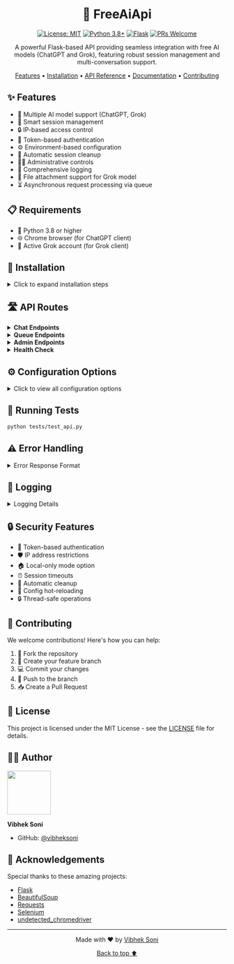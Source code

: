 <div align="center">

# 🤖 FreeAiApi

[![License: MIT](https://img.shields.io/badge/License-MIT-yellow.svg)](https://opensource.org/licenses/MIT)
[![Python 3.8+](https://img.shields.io/badge/python-3.8+-blue.svg)](https://www.python.org/downloads/)
[![Flask](https://img.shields.io/badge/Flask-2.0+-green.svg)](https://flask.palletsprojects.com/)
[![PRs Welcome](https://img.shields.io/badge/PRs-welcome-brightgreen.svg)](http://makeapullrequest.com)

A powerful Flask-based API providing seamless integration with free AI models (ChatGPT and Grok), featuring robust session management and multi-conversation support.

[Features](#-features) • [Installation](#-installation) • [API Reference](#️-api-routes) • [Documentation](#️-configuration-options) • [Contributing](#-contributing)

</div>

## ✨ Features

- 🤖 Multiple AI model support (ChatGPT, Grok)
- 🔄 Smart session management
- 🔒 IP-based access control
- 🎫 Token-based authentication
- ⚙️ Environment-based configuration
- 🧹 Automatic session cleanup
- 👨‍💼 Administrative controls
- 📝 Comprehensive logging
- 📂 File attachment support for Grok model
- ⏳ Asynchronous request processing via queue

## 📋 Requirements

- 🐍 Python 3.8 or higher
- 🌐 Chrome browser (for ChatGPT client)
- 🔑 Active Grok account (for Grok client)

## 🚀 Installation

<details>
<summary>Click to expand installation steps</summary>

1. Clone the repository:
```bash
git clone https://github.com/vibheksoni/FreeAiApi.git
cd FreeAiApi
```

2. Install dependencies:
```bash
pip install -r requirements.txt
```

3. Configure environment variables in `.env`:
```env
# Authentication
AUTH_TOKEN=your_auth_token_here

# Model Tokens
GROK_BEARER_TOKEN=your_grok_bearer_token
GROK_CSRF_TOKEN=your_grok_csrf_token
GROK_COOKIES=your_grok_cookies

# Server Configuration
HOST=127.0.0.1
PORT=5000
DEBUG=false
RELOAD_ENV=true
ALLOWED_IPS=127.0.0.1,::1
LOCAL_ONLY=true

# Session Management
MAX_SESSIONS=100
SESSION_TIMEOUT_MINUTES=30
CLEANUP_INTERVAL_MINUTES=5
```

</details>

## 🛣️ API Routes

<details>
<summary><b>Chat Endpoints</b></summary>

### Send Message
- **URL:** `/api/chat/send`
- **Method:** `POST`
- **Headers:**
  - `Content-Type: application/json`
  - `X-Auth-Token: your_auth_token`
- **Request Body:**
```json
{
    "model": "gpt|grok",
    "message": "Your message here",
    "session_id": "optional_session_id",
    "files": [
      {
        "filename": "image.jpg",
        "base64": "base64_encoded_content"
      }
    ]
}
```
- **Success Response:**
```json
{
    "status": true,
    "message": "Success",
    "data": {
        "response": "AI model response",
        "session_id": "session_identifier"
    }
}
```
- **Error Response:**
```json
{
    "status": false,
    "message": "Error description",
    "data": null
}
```
- **Common HTTP Status Codes:**
  - 200: Success
  - 400: Bad Request
  - 401: Unauthorized
  - 403: Forbidden (IP restricted)
  - 500: Internal Server Error
</details>

<details>
<summary><b>Queue Endpoints</b></summary>

### Submit Task
- **URL:** `/api/queue/submit`
- **Method:** `POST`
- **Headers:**
  - `Content-Type: application/json`
  - `X-Auth-Token: your_auth_token`
- **Request Body:**
```json
{
    "model": "gpt|grok",
    "message": "Your message here",
    "session_id": "optional_session_id",
    "files": [
      {
        "filename": "image.jpg",
        "base64": "base64_encoded_content"
      }
    ]
}
```
- **Success Response:**
```json
{
    "status": true,
    "message": "Task submitted",
    "data": {
        "transaction_id": "transaction_identifier"
    }
}
```
- **Error Response:**
```json
{
    "status": false,
    "message": "Error description",
    "data": null
}
```
- **Common HTTP Status Codes:**
  - 200: Success
  - 400: Bad Request
  - 401: Unauthorized
  - 403: Forbidden (IP restricted)
  - 500: Internal Server Error

### Check Status
- **URL:** `/api/queue/status/<transaction_id>`
- **Method:** `GET`
- **Headers:**
  - `X-Auth-Token: your_auth_token`
- **Success Response:**
```json
{
    "status": true,
    "message": "Status retrieved",
    "data": {
        "transaction_id": "transaction_identifier",
        "status": "pending|completed|failed",
        "result": "AI model response if completed"
    }
}
```
- **Error Response:**
```json
{
    "status": false,
    "message": "Error description",
    "data": null
}
```
- **Common HTTP Status Codes:**
  - 200: Success
  - 400: Bad Request
  - 401: Unauthorized
  - 403: Forbidden (IP restricted)
  - 500: Internal Server Error
</details>

<details>
<summary><b>Admin Endpoints</b></summary>

### Get Active Sessions
- **URL:** `/api/admin/sessions`
- **Method:** `GET`
- **Headers:**
  - `X-Auth-Token: your_auth_token`
- **Success Response:**
```json
{
    "status": true,
    "message": "Active sessions retrieved",
    "data": {
        "count": 1,
        "sessions": [
            {
                "session_id": "uuid",
                "model_type": "gpt",
                "created_at": "2024-01-01T00:00:00",
                "last_accessed": "2024-01-01T00:05:00",
                "conversation_length": 2
            }
        ]
    }
}
```

### Clear All Sessions
- **URL:** `/api/admin/sessions/clear`
- **Method:** `POST`
- **Headers:**
  - `X-Auth-Token: your_auth_token`
- **Success Response:**
```json
{
    "status": true,
    "message": "All sessions cleared",
    "data": {
        "cleared_count": 5
    }
}
```

### Get Session Statistics
- **URL:** `/api/admin/sessions/stats`
- **Method:** `GET`
- **Headers:**
  - `X-Auth-Token: your_auth_token`
- **Success Response:**
```json
{
    "status": true,
    "message": "Session statistics retrieved",
    "data": {
        "created_total": 10,
        "expired_total": 3,
        "cleared_total": 2,
        "active_count": 5,
        "active_by_model": {
            "gpt": 3,
            "grok": 2
        }
    }
}
```
</details>

<details>
<summary><b>Health Check</b></summary>

### Health Endpoint
- **URL:** `/api/health`
- **Method:** `GET`
- **Headers:**
  - `X-Auth-Token: your_auth_token`
- **Success Response:**
```json
{
    "status": true,
    "message": "API is running",
    "data": {
        "service": "healthy"
    }
}
```
</details>

## ⚙️ Configuration Options

<details>
<summary>Click to view all configuration options</summary>

| Environment Variable | Description | Default |
|---------------------|-------------|---------|
| AUTH_TOKEN | Authentication token for API access | Required |
| HOST | Server host address | 0.0.0.0 |
| PORT | Server port | 5000 |
| DEBUG | Enable debug mode | false |
| RELOAD_ENV | Auto-reload environment changes | true |
| ALLOWED_IPS | Comma-separated list of allowed IPs | 127.0.0.1,::1 |
| LOCAL_ONLY | Restrict to local addresses only | true |
| MAX_SESSIONS | Maximum concurrent sessions | 100 |
| SESSION_TIMEOUT_MINUTES | Session timeout period | 30 |
| CLEANUP_INTERVAL_MINUTES | Cleanup check interval | 5 |

</details>

## 🧪 Running Tests

```bash
python tests/test_api.py
```

## ⚠️ Error Handling

<details>
<summary>Error Response Format</summary>

All endpoints return consistent error responses:
```json
{
    "status": false,
    "message": "Error description",
    "data": null
}
```

Common HTTP status codes:
- 200: Success
- 400: Bad Request
- 401: Unauthorized
- 403: Forbidden (IP restricted)
- 500: Internal Server Error

</details>

## 📝 Logging

<details>
<summary>Logging Details</summary>

Logs are stored in the `logs` directory with the format `YYYY-MM-DD-HH-MM-error.log`. The logging system captures:
- API requests and responses
- Session management events
- Error messages and stack traces
- Configuration changes

</details>

## 🔒 Security Features

- 🔑 Token-based authentication
- 🛡️ IP address restrictions
- 🏠 Local-only mode option
- ⏰ Session timeouts
- 🧹 Automatic cleanup
- 🔄 Config hot-reloading
- 🔒 Thread-safe operations

## 🤝 Contributing

We welcome contributions! Here's how you can help:

1. 🔱 Fork the repository
2. 🌿 Create your feature branch
3. 💻 Commit your changes
4. 🚀 Push to the branch
5. 📥 Create a Pull Request

## 📄 License

This project is licensed under the MIT License - see the [LICENSE](LICENSE) file for details.

## 👨‍💻 Author

<img src="https://github.com/vibheksoni.png" width="100" height="100" border-radius="50%">

**Vibhek Soni**
- GitHub: [@vibheksoni](https://github.com/vibheksoni)

## 🙏 Acknowledgements

Special thanks to these amazing projects:
- [Flask](https://flask.palletsprojects.com/)
- [BeautifulSoup](https://www.crummy.com/software/BeautifulSoup/)
- [Requests](https://requests.readthedocs.io/)
- [Selenium](https://www.selenium.dev/)
- [undetected_chromedriver](https://github.com/ultrafunkamsterdam/undetected-chromedriver)

---

<div align="center">
  
Made with ❤️ by [Vibhek Soni](https://github.com/vibheksoni)

<a href="#-freeaiapi">Back to top ⬆️</a>

</div>